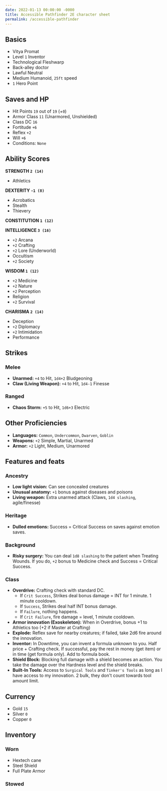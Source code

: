 ```yaml
---
date: 2022-01-13 00:00:00 -0000
title: Accessible Pathfinder 2E character sheet
permalink: /accessible-pathfinder
---
```


## Basics
- Vitya Promat
- Level `1` Inventor
- Technological Fleshwarp
- Back-alley doctor
- Lawful Neutral
- Medium Humanoid, `25ft` speed
- `1` Hero Point

## Saves and HP
- Hit Points `19` out of `19` (+`0`)
- Armor Class `11` (Unarmored, Unshielded)
- Class DC `16`
- Fortitude `+6`
- Reflex `+2`
- Will `+6`
- Conditions: `None`

## Ability Scores
**STRENGTH `2 (14)`**
- Athletics

**DEXTERITY `-1 (8)`**
- Acrobatics
- Stealth
- Thievery

**CONSTITUTION `1 (12)`**

**INTELLIGENCE `3 (16)`**
- `+2` Arcana
- `+2` Crafting
- `+2` Lore (Underworld)
- Occultism
- `+2` Society

**WISDOM `1 (12)`**
- `+2` Medicine
- `+2` Nature
- `+2` Perception
- Religion
- `+2` Survival

**CHARISMA `2 (14)`**
- Deception
- `+2` Diplomacy
- `+2` Intimidation
- Performance

## Strikes
### Melee
- **Unarmed:** `+4` to Hit, `1d4+2` Bludgeoning
- **Claw (Living Weapon):** `+4` to Hit, `1d4-1` Finesse

### Ranged
- **Chaos Storm:** `+5` to Hit, `1d6+3` Electric

## Other Proficiencies

- **Languages:** `Common`, `Undercommon`, `Dwarven`, `Goblin`
- **Weapons:** `+2` Simple, Martial, Unarmed
- **Armor:** `+2` Light, Medium, Unarmored



## Features and feats

### Ancestry
- **Low light vision:** Can see concealed creatures
- **Unusual anatomy:** `+1` bonus against diseases and poisons
- **Living weapon:** Extra unarmed attack (Claws, `1d4 slashing`, agile/finesse)

### Heritage
- **Dulled emotions:** Success = Critical Success on saves against emotion saves.

### Background
- **Risky surgery:** You can deal `1d8 slashing` to the patient when Treating Wounds. If you do, `+2` bonus to Medicine check and Success = Critical Success.

### Class
- **Overdrive:** Crafting check with standard DC.
  - If `Crit Success`, Strikes deal bonus damage = INT for 1 minute. 1 minute cooldown.
  - If `Success`, Strikes deal half INT bonus damage.
  - If `Failure`, nothing happens.
  - If `Crit Failure`, fire damage = level, 1 minute cooldown.
- **Armor innovation (Exoskeleton):** When in Overdrive, bonus +1 to Athletics too (+2 if Master at Crafting)
- **Explode:** Reflex save for nearby creatures; if failed, take 2d6 fire around the innovation.
- **Inventor:** In Downtime, you can invent a formula unknown to you. Half price + Crafting check. If successful, pay the rest in money (get item) or in time (get formula only). Add to formula book.
- **Shield Block:** Blocking full damage with a shield becomes an action. You take the damage over the Hardness level and the shield breaks.
- **Built-In Tools:** Access to `Surgical Tools` and `Tinker's Tools` as long as I have access to my innovation. 2 bulk, they don't count towards tool amount limit.

## Currency
- Gold `15`
- Silver `0`
- Copper `0`

## Inventory
### Worn
- Hextech cane
- Steel Shield
- Full Plate Armor
  
### Stowed